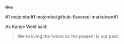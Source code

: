 ~~this~~

#1
mojombo#1
mojombo/github-flavored-markdown#1

As Kanye West said:

> We're living the future so
> the present is our past.
